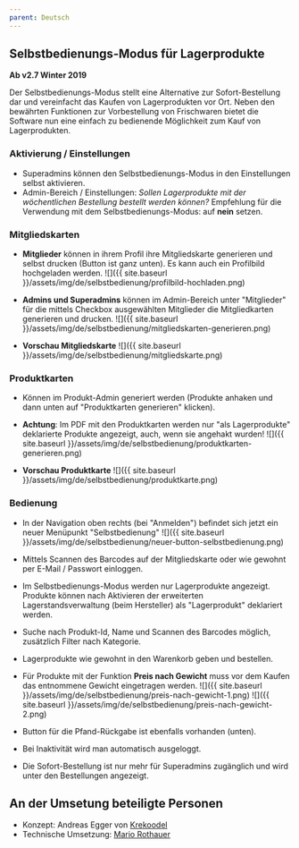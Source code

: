 ```yaml
---
parent: Deutsch
---
```

## Selbstbedienungs-Modus für Lagerprodukte

**Ab v2.7 Winter 2019**

Der Selbstbedienungs-Modus stellt eine Alternative zur Sofort-Bestellung dar und vereinfacht das Kaufen von Lagerprodukten vor Ort. Neben den bewährten Funktionen zur Vorbestellung von Frischwaren bietet die Software nun eine einfach zu bedienende Möglichkeit zum Kauf von Lagerprodukten. 

### Aktivierung / Einstellungen
* Superadmins können den Selbstbedienungs-Modus in den Einstellungen selbst aktivieren.
* Admin-Bereich / Einstellungen: *Sollen Lagerprodukte mit der wöchentlichen Bestellung bestellt werden können?* Empfehlung für die Verwendung mit dem Selbstbedienungs-Modus: auf **nein** setzen.

### Mitgliedskarten
* **Mitglieder** können in ihrem Profil ihre Mitgliedskarte generieren und selbst drucken (Button ist ganz unten). Es kann auch ein Profilbild hochgeladen werden.
![]({{ site.baseurl }}/assets/img/de/selbstbedienung/profilbild-hochladen.png)

* **Admins und Superadmins** können im Admin-Bereich unter "Mitglieder" für die mittels Checkbox ausgewählten Mitglieder die Mitgliedkarten generieren und drucken.
![]({{ site.baseurl }}/assets/img/de/selbstbedienung/mitgliedskarten-generieren.png)

* **Vorschau Mitgliedskarte**
![]({{ site.baseurl }}/assets/img/de/selbstbedienung/mitgliedskarte.png)


### Produktkarten
* Können im Produkt-Admin generiert werden (Produkte anhaken und dann unten auf "Produktkarten generieren" klicken).
* **Achtung**: Im PDF mit den Produktkarten werden nur "als Lagerprodukte" deklarierte Produkte angezeigt, auch, wenn sie angehakt wurden!
![]({{ site.baseurl }}/assets/img/de/selbstbedienung/produktkarten-generieren.png)

* **Vorschau Produktkarte**
![]({{ site.baseurl }}/assets/img/de/selbstbedienung/produktkarte.png)


### Bedienung
* In der Navigation oben rechts (bei "Anmelden") befindet sich jetzt ein neuer Menüpunkt "Selbstbedienung"
![]({{ site.baseurl }}/assets/img/de/selbstbedienung/neuer-button-selbstbedienung.png)

* Mittels Scannen des Barcodes auf der Mitgliedskarte oder wie gewohnt per E-Mail / Passwort einloggen.

* Im Selbstbedienungs-Modus werden nur Lagerprodukte angezeigt. Produkte können nach Aktivieren der erweiterten Lagerstandsverwaltung (beim Hersteller) als "Lagerprodukt" deklariert werden.
* Suche nach Produkt-Id, Name und Scannen des Barcodes möglich, zusätzlich Filter nach Kategorie.
* Lagerprodukte wie gewohnt in den Warenkorb geben und bestellen.
* Für Produkte mit der Funktion **Preis nach Gewicht** muss vor dem Kaufen das entnommene Gewicht eingetragen werden.
![]({{ site.baseurl }}/assets/img/de/selbstbedienung/preis-nach-gewicht-1.png)
![]({{ site.baseurl }}/assets/img/de/selbstbedienung/preis-nach-gewicht-2.png)

* Button für die Pfand-Rückgabe ist ebenfalls vorhanden (unten).
* Bei Inaktivität wird man automatisch ausgeloggt.
* Die Sofort-Bestellung ist nur mehr für Superadmins zugänglich und wird unter den Bestellungen angezeigt.

## An der Umsetung beteiligte Personen
* Konzept: Andreas Egger von [Krekoodel](http://www.krekoodel.at)
* Technische Umsetzung: [Mario Rothauer](https://www.rothauer-it.com)
